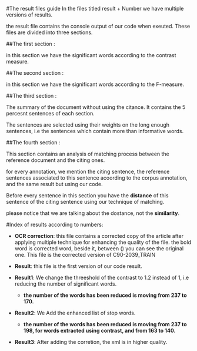 #The result files guide
In the files titled result + Number we have multiple versions of results.

the result file contains the console output of our code when exeuted.
These files are divided into three sections.

##The first section :

in this section we have the significant words according to the contrast measure.

##The second section :

in this section we have the significant words according to the F-measure.

##The third section :

The summary of the document without using the citance.
It contains the 5 percesnt sentences of each section.

The sentences are selected using their weights on the long enough sentences, i.e the sentences which contain more than
informative words.

##The fourth section :

This section contains an analysis of matching process between the reference document and the citing ones.

for every annotation, we mention the citing sentence, the reference sentences associated to this sentence acoording
to the corpus annotation, and the same result but using our code.

Before every sentence in this section you have the **distance** of this sentence of the citing sentence using our
technique of matching.

please notice that we are talking about the dostance, not the **similarity**.

#Index of results according to numbers:

- **OCR correction**: this file contains a corrected copy of the article after applying multiple technique for enhancing the quality of the file.
the bold word is corrected word, beside it, between () you can see the original one.
This file is the corrected version of C90-2039_TRAIN

- **Result**: this file is the first version of our code result.

- **Result1**: We change the threeshold of the contrast to 1.2 instead of 1, i.e reducing the number of significant words.

    - **the number of the words has been reduced is moving from 237 to 170.**

- **Result2**: We Add the enhanced list of stop words.

    - **the number of the words has been reduced is moving from 237 to 198, for words extracted using contrast, and from 163 to 140.**

- **Result3**: After adding the corretion, the xml is in higher quality.